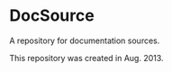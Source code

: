 DocSource
=========

A repository for documentation sources.

This repository was created in Aug. 2013.
